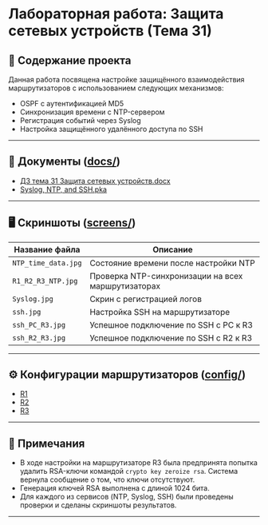 # Лабораторная работа: Защита сетевых устройств (Тема 31)

## 📂 Содержание проекта

Данная работа посвящена настройке защищённого взаимодействия маршрутизаторов с использованием следующих механизмов:

- OSPF с аутентификацией MD5
- Синхронизация времени с NTP-сервером
- Регистрация событий через Syslog
- Настройка защищённого удалённого доступа по SSH

---

## 📄 Документы ([docs/](docs/))

- [ДЗ тема 31 Защита сетевых устройств.docx](docs/ДЗ%20тема%2031%20Защита%20сетевых%20устройств.docx)
- [Syslog, NTP, and SSH.pka](docs/Syslog,%20NTP,%20and%20SSH.pka)

---

## 🖥 Скриншоты ([screens/](screens/))

| Название файла         | Описание                             |
|------------------------|--------------------------------------|
| `NTP_time_data.jpg`    | Состояние времени после настройки NTP |
| `R1_R2_R3_NTP.jpg`     | Проверка NTP-синхронизации на всех маршрутизаторах |
| `Syslog.jpg`           | Скрин с регистрацией логов |
| `ssh.jpg`              | Настройка SSH на маршрутизаторе |
| `ssh_PC_R3.jpg`        | Успешное подключение по SSH с PC к R3 |
| `ssh_R2_R3.jpg`        | Успешное подключение по SSH с R2 к R3 |

---

## ⚙ Конфигурации маршрутизаторов ([config/](config/))

- [R1](config/R1.txt)
- [R2](config/R2.txt)
- [R3](config/R3.txt)

---

## 📌 Примечания

- В ходе настройки на маршрутизаторе R3 была предпринята попытка удалить RSA-ключи командой `crypto key zeroize rsa`. Система вернула сообщение о том, что ключи отсутствуют.
- Генерация ключей RSA выполнена с длиной 1024 бита.
- Для каждого из сервисов (NTP, Syslog, SSH) были проведены проверки и сделаны скриншоты результатов.

---